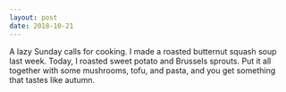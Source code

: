 ```yaml
---
layout: post
date: 2018-10-21
---
```


A lazy Sunday calls for cooking. I made a roasted butternut squash soup last week. Today, I roasted sweet potato and Brussels sprouts. Put it all together with some mushrooms, tofu, and pasta, and you get something that tastes like autumn. 
